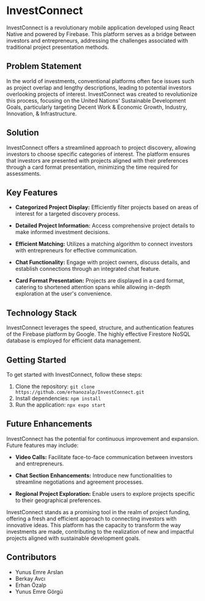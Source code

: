 # InvestConnect

InvestConnect is a revolutionary mobile application developed using React Native and powered by Firebase. This platform serves as a bridge between investors and entrepreneurs, addressing the challenges associated with traditional project presentation methods.

## Problem Statement

In the world of investments, conventional platforms often face issues such as project overlap and lengthy descriptions, leading to potential investors overlooking projects of interest. InvestConnect was created to revolutionize this process, focusing on the United Nations' Sustainable Development Goals, particularly targeting Decent Work & Economic Growth, Industry, Innovation, & Infrastructure.

## Solution

InvestConnect offers a streamlined approach to project discovery, allowing investors to choose specific categories of interest. The platform ensures that investors are presented with projects aligned with their preferences through a card format presentation, minimizing the time required for assessments.

## Key Features

- **Categorized Project Display:** Efficiently filter projects based on areas of interest for a targeted discovery process.
  
- **Detailed Project Information:** Access comprehensive project details to make informed investment decisions.

- **Efficient Matching:** Utilizes a matching algorithm to connect investors with entrepreneurs for effective communication.

- **Chat Functionality:** Engage with project owners, discuss details, and establish connections through an integrated chat feature.

- **Card Format Presentation:** Projects are displayed in a card format, catering to shortened attention spans while allowing in-depth exploration at the user's convenience.

## Technology Stack

InvestConnect leverages the speed, structure, and authentication features of the Firebase platform by Google. The highly effective Firestore NoSQL database is employed for efficient data management.

## Getting Started

To get started with InvestConnect, follow these steps:

1. Clone the repository: `git clone https://github.com/erhanozalp/InvestConnect.git`
2. Install dependencies: `npm install`
3. Run the application: `npx expo start`

## Future Enhancements

InvestConnect has the potential for continuous improvement and expansion. Future features may include:

- **Video Calls:** Facilitate face-to-face communication between investors and entrepreneurs.
  
- **Chat Section Enhancements:** Introduce new functionalities to streamline negotiations and agreement processes.

- **Regional Project Exploration:** Enable users to explore projects specific to their geographical preferences.

InvestConnect stands as a promising tool in the realm of project funding, offering a fresh and efficient approach to connecting investors with innovative ideas. This platform has the capacity to transform the way investments are made, contributing to the realization of new and impactful projects aligned with sustainable development goals.

## Contributors

- Yunus Emre Arslan
- Berkay Avcı
- Erhan Özalp
- Yunus Emre Görgü
